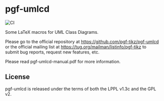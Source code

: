 # pgf-umlcd

![CI](https://github.com/pgf-tikz/pgf/workflows/CI/badge.svg)

Some LaTeX macros for UML Class Diagrams.

Please go to the official repository at https://github.com/pgf-tikz/pgf-umlcd
or the official mailing list at https://tug.org/mailman/listinfo/pgf-tikz to
submit bug reports, request new features, etc.

Please read pgf-umlcd-manual.pdf for more information.

## License

pgf-umlcd is released under the terms of both the LPPL v1.3c and the GPL v2.
